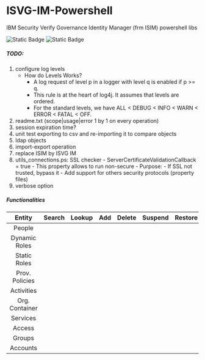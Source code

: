 # ISVG-IM-Powershell
IBM Security Verify Governance Identity Manager (frm ISIM) powershell libs

![Static Badge](https://img.shields.io/badge/status-on%20development-yellow)
![Static Badge](https://img.shields.io/badge/license-MIT-green)


##### TODO:
1. configure log levels
    - How do Levels Works?
    	- A log request of level p in a logger with level q is enabled if p >= q.
		- This rule is at the heart of log4j. It assumes that levels are ordered.
		- For the standard levels, we have ALL < DEBUG < INFO < WARN < ERROR < FATAL < OFF. 
3. readme.txt	(scope|usage|error 1 by 1 on every operation)
4. session expiration time?
5. unit test exporting to csv and re-importing it to compare objects
6. ldap objects
7. import-export operation
8. replace ISIM by ISVG IM
9. utils_connections.ps: SSL checker
		- ServerCertificateValidationCallback = true
			- This property allows to run non-secure
			- Purpose:
			- If SSL not trusted, bypass it
		- Add support for others security protocols (property files)
10. verbose option

##### Functionalities

|	Entity			|	Search	|	Lookup	|	Add	|	Delete	|	Suspend	|	Restore	|	Modify	|
|:-----------------:|:---------:|:---------:|:-----:|:---------:|:---------:|:---------:|:---------:|
|	People			|			|			|		|			|			|			|			|
|	Dynamic Roles	|			|			|		|			|			|			|			|
|	Static Roles	|			|			|		|			|			|			|			|
|	Prov. Policies	|			|			|		|			|			|			|			|
|	Activities		|			|			|		|			|			|			|			|
|	Org. Container	|			|			|		|			|			|			|			|
|	Services		|			|			|		|			|			|			|			|
|	Access			|			|			|		|			|			|			|			|
|	Groups			|			|			|		|			|			|			|			|
|	Accounts		|			|			|		|			|			|			|			|
